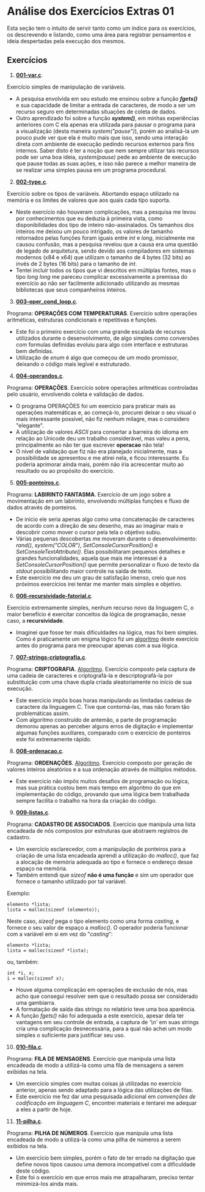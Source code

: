 # Análise dos Exercícios Extras 01

Esta seção tem o intuito de servir tanto como um índice para os exercícios, os descrevendo e listando, como uma área para registrar pensamentos e ideia despertadas pela execução dos mesmos.

## Exercícios

1. [**001-var.c**](001-var.c).

Exercício simples de manipulação de variáveis. 
- A pesquisa envolvida em seu estudo me ensinou sobre a função **_fgets()_** e sua capacidade de limitar a entrada de caracteres, de modo a ser um recurso seguro em determinadas situações de coleta de dados. 
- Outro aprendizado foi sobre a função **_system()_**, em minhas experiências anteriores com C ela apenas era utilizada para pausar o programa para a visualização (desta maneira _system("pause")_), porém ao analisá-la um pouco pude ver que ela é muito mais que isso, sendo uma interação direta com ambiente de execução pedindo recursos externos para fins internos. Saber disto é ter a noção que nem sempre utilizar tais recursos pode ser uma boa ideia, _system(pause)_ pede ao ambiente de execução que pause todas as suas ações, e isso não parece a melhor maneira de se realizar uma simples pausa em um programa procedural.

2. [**002-type.c**](002-type.c).

Exercício sobre os tipos de variáveis. Abortando espaço utilizado na memória e os limites de valores que aos quais cada tipo suporta.
- Neste exercício não houveram complicações, mas a pesquisa me levou por conhecimentos que eu deduzia à primeira vista, como disponibilidades dos tipo de inteiro não-assinalados. Os tamanhos dos inteiros me deixou um pouco intrigado, os valores de tamanho retornados pelas funções foram iguais entre _int_ e _long_, inicialmente me causou confusão, mas a pesquisa revelou que a causa era uma questão de legado de arquitetura, sendo devido aos compiladores em sistemas modernos (x84 e x64) que utilizam o tamanho de 4 bytes (32 bits) ao invés de 2 bytes (16 bits) para o tamanho de _int_.
- Tentei incluir todos os tipos que vi descritos em múltiplas fontes, mas o tipo _long long_ me pareceu complicar excessivamente a premissa do exercício ao não ser facilmente adicionado utilizando as mesmas bibliotecas que seus companheiros inteiros.

3. [**003-oper_cond_loop.c**](003-oper_cond_loop.c).

Programa: **OPERAÇÕES COM TEMPERATURAS**. Exercício sobre operações aritméticas, estruturas condicionais e repetitivas e funções.
- Este foi o primeiro exercício com uma grande escalada de recursos utilizados durante o desenvolvimento, de algo simples como conversões com formulas definidas evoluiu para algo com interface e estruturas bem definidas. 
- Utilização de _enum_ é algo que começou de um modo promissor, deixando o código mais legível e estruturado. 

4. [**004-operandos.c**](004-operandos.c).

Programa: **OPERAÇÕES**. Exercício sobre operações aritméticas controladas pelo usuário, envolvendo coleta e validação de dados.
- O programa OPERAÇÕES foi um exercício para praticar mais as operações matemáticas e, ao começá-lo, procurei deixar o seu visual o mais interessante possível, não fiz nenhum milagre, mas o considero "elegante".
- A utilização de valores _ASCII_ para consertar a barreira do idioma em relação ao Unicode deu um trabalho considerável, mas valeu a pena, principalmente ao não ter que escrever **operacao** não tela!
- O nível de validação que fiz não era planejado inicialmente, mas a possibilidade se apresentou e me atirei nela, e ficou interessante. Eu poderia aprimorar ainda mais, porém não iria acrescentar muito ao resultado ou ao propósito do exercício.

5. [**005-ponteiros.c**](005-ponteiros.c).

Programa: **LABIRINTO FANTASMA**. Exercício de um jogo sobre a movimentação em um labirinto, envolvendo múltiplas funções e fluxo de dados através de ponteiros.
- De início ele seria apenas algo como uma concatenação de caracteres de acordo com a direção de seu desenho, mas ao imaginar mais e descobrir como mover o cursor pela tela o objetivo subiu.
- Várias pequenas descobertas me moveram durante o desenvolvimento: _rand()_, _system("COLOR")_, _SetConsoleCursorPosition()_ e _SetConsoleTextAttribute()_. Elas possibilitaram pequenos detalhes e grandes funcionalidades, aquela que mais me interessei é a _SetConsoleCursorPosition()_ que permite personalizar o fluxo de texto da _stdout_ possibilitando maior controle na saída de texto.
- Este exercício me deu um grau de satisfação imenso, creio que nos próximos exercícios irei tentar me manter mais simples e objetivo.

6. [**006-recursividade-fatorial.c**](006-recursividade-fatorial.c).

Exercício extremamente simples, nenhum recurso novo da linguagem C, o maior benefício é exercitar conceitos da lógica de programação, nesse caso, a **recursividade**.
- Imaginei que fosse ter mais dificuldades na lógica, mas foi bem simples. Como é praticamente um enigma lógico fiz um [algoritmo](006-algoritmo.txt) deste exercício antes do programa para me preocupar apenas com a sua lógica.

7. [**007-strings-criptografia.c**](007-strings-criptografia.c).

Programa: **CRIPTOGRAFIA**. [Algoritmo](007-algoritmo.txt). Exercício composto pela captura de uma cadeia de caracteres e criptografá-la e descriptografá-la por substituição com uma chave dupla criada aleatoriamente no início de sua execução.
- Este exercício impôs boas horas manipulando as limitadas cadeias de caractere da linguagem C. Tive que contorná-las, mas não foram tão problemáticas assim.
- Com algoritmo construído de antemão, a parte de programação demorou apenas ao perceber alguns erros de digitação e implementar algumas funções auxiliares, comparado com o exercício de ponteiros este foi extremamente rápido.

8. [**008-ordenacao.c**](_008-ordenacao.c_).

Programa: **ORDENAÇÕES**. [Algoritmo](008-algoritmo.txt). Exercício composto por geração de valores inteiros aleatórios e a sua ordenação através de múltiplos métodos.
- Este exercício não impôs muitos desafios de programação ou lógica, mas sua prática custou bem mais tempo em algoritmo do que em implementação do código, provando que uma lógica bem trabalhada sempre facilita o trabalho na hora da criação do código.

9. [**009-listas.c**](009-listas.c).

Programa: **CADASTRO DE ASSOCIADOS**. Exercício que manipula uma lista encadeada de nós compostos por estruturas que abstraem registros de cadastro.
- Um exercício esclarecedor, com a manipulação de ponteiros para a criação de uma lista encadeada aprendi a utilização do _malloc()_, que faz a alocação de memória adequada ao tipo e fornece o endereço desse espaço na memória.
- Também entendi que _sizeof_ **não é uma função** e sim um operador que fornece o tamanho utilizado por tal variável.

Exemplo:

  	elemento *lista;
	lista = malloc(sizeof (elemento));

Neste caso, _sizeof_ pega o tipo elemento como uma forma _casting_, e fornece o seu valor de espaço a _malloc()_. O operador poderia funcionar com a variável em si em vez do "_casting_":

  	elemento *lista;
	lista = malloc(sizeof *lista);

ou, também:

	int *i, x;
	i = malloc(sizeof x);

- Houve alguma complicação em operações de exclusão de nós, mas acho que consegui resolver sem que o resultado possa ser considerado uma gambiarra.
- A formatação de saída das strings no relatório teve uma boa aparência.
- A função _fgets()_ não foi adequada a este exercício, apesar dela ter vantagens em seu controle de entrada, a captura de _'\n'_ em suas strings cria uma complicação desnecessária, para a qual não achei um modo simples o suficiente para justificar seu uso.

10. [**010-fila.c**](010-fila.c).

Programa: **FILA DE MENSAGENS**. Exercício que manipula uma lista encadeada de modo a utilizá-la como uma fila de mensagens a serem exibidas na tela.
- Um exercício simples com muitas coisas já utilizadas no exercício anterior, apenas sendo adaptado para a lógica das utilizações de filas.
- Este exercício me fez dar uma pesquisada adicional em _convenções de codificação em linguagem C_, encontrei materiais e tentarei me adequar a eles a partir de hoje.

11. [**11-pilha.c**](11-pilha.c).

Programa: **PILHA DE NÚMEROS**. Exercício que manipula uma lista encadeada de modo a utilizá-la como uma pilha de números a serem exibidos na tela.
- Um exercício bem simples, porém o fato de ter errado na digitação que define novos tipos causou uma demora incompatível com a dificuldade deste código.
- Este foi o exercício em que erros mais me atrapalharam, preciso tentar minimizá-los ainda mais.